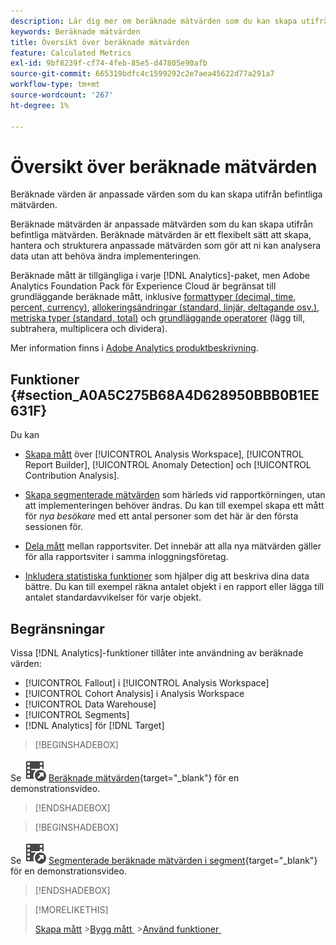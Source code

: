 ```yaml
---
description: Lär dig mer om beräknade mätvärden som du kan skapa utifrån befintliga mätvärden.
keywords: Beräknade mätvärden
title: Översikt över beräknade mätvärden
feature: Calculated Metrics
exl-id: 9bf8239f-cf74-4feb-85e5-d47805e90afb
source-git-commit: 665319bdfc4c1599292c2e7aea45622d77a291a7
workflow-type: tm+mt
source-wordcount: '267'
ht-degree: 1%

---
```


# Översikt över beräknade mätvärden

Beräknade värden är anpassade värden som du kan skapa utifrån befintliga mätvärden.

Beräknade mätvärden är anpassade mätvärden som du kan skapa utifrån befintliga mätvärden. Beräknade mätvärden är ett flexibelt sätt att skapa, hantera och strukturera anpassade mätvärden som gör att ni kan analysera data utan att behöva ändra implementeringen.

Beräknade mått är tillgängliga i varje [!DNL Analytics]-paket, men Adobe Analytics Foundation Pack för Experience Cloud är begränsat till grundläggande beräknade mått, inklusive [formattyper (decimal, time, percent, currency)](/help/components/calculated-metrics/workflow/c-build-metrics/cm-build-metrics.md), [allokeringsändringar (standard, linjär, deltagande osv.)](/help/components/calculated-metrics/workflow/c-build-metrics/m-metric-type-alloc.md), [metriska typer (standard, total)](/help/components/calculated-metrics/workflow/c-build-metrics/m-metric-type-alloc.md) och [grundläggande operatorer](workflow/c-build-metrics/cm-build-metrics.md#operators) (lägg till, subtrahera, multiplicera och dividera).


Mer information finns i [Adobe Analytics produktbeskrivning](https://helpx.adobe.com/se/legal/product-descriptions/adobe-analytics.html).

<!--
Here is a comparison of calculated metrics and advanced calculated metrics capabilities: 

| [Format types (decimal, time, percent, currency)](/help/components/calculated-metrics/workflow/c-build-metrics/cm-build-metrics.md)  | ![CheckmarkCircle](/help/assets/icons/CheckmarkCircle.svg)  | ![CheckmarkCircle](/help/assets/icons/CheckmarkCircle.svg)  |
| [Attribution changes (default, linear, participation, etc.)](/help/components/calculated-metrics/workflow/c-build-metrics/m-metric-type-alloc.md)  | ![CheckmarkCircle](/help/assets/icons/CheckmarkCircle.svg)  | ![CheckmarkCircle](/help/assets/icons/CheckmarkCircle.svg)  |
| [Metric types (standard, total)](/help/components/calculated-metrics/workflow/c-build-metrics/m-metric-type-alloc.md)  | ![CheckmarkCircle](/help/assets/icons/CheckmarkCircle.svg)  | ![CheckmarkCircle](/help/assets/icons/CheckmarkCircle.svg)  |
|  Basic operators (add, subtract, multiply, divide)  | ![CheckmarkCircle](/help/assets/icons/CheckmarkCircle.svg)  | ![CheckmarkCircle](/help/assets/icons/CheckmarkCircle.svg)  |
| [Apply segments](/help/components/calculated-metrics/workflow/c-build-metrics/metrics-with-segments.md)  | ![StopCircle](/help/assets/icons/StopCircle.svg)  | Yes  |
| [Basic functions (count, abs value, mean, etc)](/help/components/calculated-metrics/cm-reference/cm-functions.md)  | No  | Yes  |
| [Advanced functions (regression, if/then, t-score, etc)](/help/components/calculated-metrics/cm-reference/cm-adv-functions.md)  | No  | Yes  |

-->

## Funktioner {#section_A0A5C275B68A4D628950BBB0B1EE631F}

Du kan

* [Skapa mått](/help/components/calculated-metrics/workflow/cm-workflow.md) över [!UICONTROL Analysis Workspace], [!UICONTROL Report Builder], [!UICONTROL Anomaly Detection] och [!UICONTROL Contribution Analysis].
* [Skapa segmenterade mätvärden](/help/components/calculated-metrics/workflow/c-build-metrics/metrics-with-segments.md) som härleds vid rapportkörningen, utan att implementeringen behöver ändras. Du kan till exempel skapa ett mått för *nya besökare* med ett antal personer som det här är den första sessionen för.

* [Dela mått](/help/components/calculated-metrics/workflow/cm-sharing.md) mellan rapportsviter. Det innebär att alla nya mätvärden gäller för alla rapportsviter i samma inloggningsföretag.

* [Inkludera statistiska funktioner](/help/components/calculated-metrics/cm-reference/cm-adv-functions.md) som hjälper dig att beskriva dina data bättre. Du kan till exempel räkna antalet objekt i en rapport eller lägga till antalet standardavvikelser för varje objekt.

## Begränsningar

Vissa [!DNL Analytics]-funktioner tillåter inte användning av beräknade värden:

* [!UICONTROL Fallout] i [!UICONTROL Analysis Workspace]
* [!UICONTROL Cohort Analysis] i Analysis Workspace
* [!UICONTROL Data Warehouse]
* [!UICONTROL Segments]
* [!DNL Analytics] för [!DNL Target]


>[!BEGINSHADEBOX]

Se ![VideoCheckedOut](/help/assets/icons/VideoCheckedOut.svg) [Beräknade mätvärden](https://video.tv.adobe.com/v/25407?quality=12&learn=on){target="_blank"} för en demonstrationsvideo.

>[!ENDSHADEBOX]

>[!BEGINSHADEBOX]

Se ![VideoCheckedOut](/help/assets/icons/VideoCheckedOut.svg) [Segmenterade beräknade mätvärden i segment](https://video.tv.adobe.com/v/25409?quality=12&learn=on){target="_blank"} för en demonstrationsvideo.

>[!ENDSHADEBOX]

<!--

Here is a short overview of the [!UICONTROL Calculated metrics] tools: 

|Tool|Capabilities|
|--- |--- |
| [Calculated metric builder](workflow/c-build-metrics/cm-build-metrics.md)| The capabilities are: <ul><li>Create calculated and advanced calculated metrics using advancmd allocation models.</li><li>Add segments inline to metric formulas</li><li>Compare segments in the same report. For example, compare local visitors vs. international visitors.</li><li>Use statistical functions</li><li>Provide detailed metric descriptions (show what it does, where to use it, where NOT to use it)</li><li>Copy definitions into new metrics</li><li>Provide an inline metric preview</li><li>Set metric polarity, which indicates whether it's good or bad if a given custom event (metric) goes up</li><li>Tag metrics</li></ul>|
|Calculated Metric Manager|<ul><li>Share metrics with others</li<li>Approve and curate metrics</li><li>Organize (tag) your metrics so people can find them</li><li>Delete metrics</li><li>Rename metrics</li></ul>|
|Metric Selector rail|Lets you search for and add/apply metrics to the report. You can also change the  sort order (options are: alphabetical, recommended, frequently used, recently used.) In addition, you can filter on Report Suites to show only metrics created in a specific report suite.  To access this Metric Selector, click the Metrics icon  to the left of a report. |
|API for Calculated Metrics|Part of the Adobe Analytics 2.0 API set.|

-->

>[!MORELIKETHIS]
>
>[Skapa mått](/help/components/calculated-metrics/workflow/cm-workflow.md)
>&#x200B;>[Bygg mått &#x200B;](/help/components/calculated-metrics/workflow/c-build-metrics/cm-build-metrics.md)
>&#x200B;>[Använd funktioner &#x200B;](/help/components/calculated-metrics/workflow/c-build-metrics/cm-using-functions.md)
>
